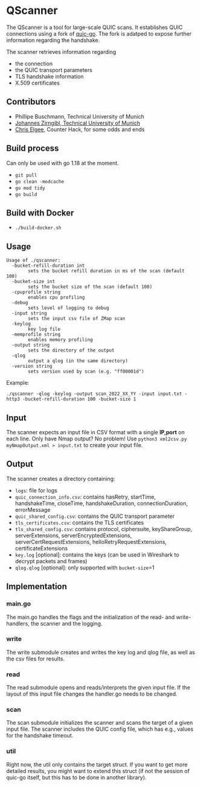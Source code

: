 # QScanner

The QScanner is a tool for large-scale QUIC scans.
It establishes QUIC connections using a fork of [quic-go](https://github.com/lucas-clemente/quic-go).
The fork is adatped to expose further information regarding the handshake.

The scanner retrieves information regarding 
- the connection
- the QUIC transport parameters
- TLS handshake information 
- X.509 certificates

## Contributors
- Phillipe Buschmann, Technical University of Munich
- [Johannes Zirngibl, Technical University of Munich](https://www.net.in.tum.de/members/zirngibl/)
- [Chris Elgee](https://www.sans.org/profiles/christopher-elgee/), Counter Hack, for some odds and ends

## Build process
Can only be used with go 1.18 at the moment.

- `git pull`
- `go clean -modcache`
- `go mod tidy`
- `go build`

## Build with Docker
- `./build-docker.sh`

## Usage

```
Usage of ./qscanner:
  -bucket-refill-duration int
        sets the bucket refill duration in ms of the scan (default 100)
  -bucket-size int
        sets the bucket size of the scan (default 100)
  -cpuprofile string
        enables cpu profiling
  -debug
        sets level of logging to debug
  -input string
        sets the input csv file of ZMap scan
  -keylog
        key log file
  -memprofile string
        enables memory profiling
  -output string
        sets the directory of the output
  -qlog
        output a qlog (in the same directory)
  -version string
        sets version used by scan (e.g. "ff00001d")
```

Example:
```
./qscanner -qlog -keylog -output scan_2022_XX_YY -input input.txt -http3 -bucket-refill-duration 100 -bucket-size 1
```

## Input

The scanner expects an input file in CSV format with a single **IP,port** on each line.
Only have Nmap output?
No problem!
Use `python3 xml2csv.py myNmapOutput.xml > input.txt` to create your input file.

## Output

The scanner creates a directory containing:
- `logs`: file for logs
- `quic_connection_info.csv`: contains hasRetry, startTime, handshakeTime, closeTime, handshakeDuration, connectionDuration, errorMessage
- `quic_shared_config.csv`: contains the QUIC transport parameter
- `tls_certificates.csv`: contains the TLS certificates
- `tls_shared_config.csv`: contains protocol, ciphersuite, keyShareGroup, serverExtensions, serverEncryptedExtensions, serverCertRequestExtensions, helloRetryRequestExtensions, certificateExtensions
- `key.log` [optional]: contains the keys (can be used in Wireshark to decrypt packets and frames)
- `qlog.qlog` [optional]: only supported with `bucket-size`=1

## Implementation

### main.go

The main.go handles the flags and the initialization of the read- and write-handlers, the scanner and the logging.

### write

The write submodule creates and writes the key log and qlog file, as well as the csv files for results.

### read

The read submodule opens and reads/interprets the given input file. If the layout of this input file changes the handler.go needs to be changed.

### scan

The scan submodule initializes the scanner and scans the target of a given input file. The scanner includes the QUIC config file, which has e.g., values for the handshake timeout.

### util

Right now, the util only contains the target struct. If you want to get more detailed results, you might want to extend this struct (if not the session of quic-go itself, but this has to be done in another library).

